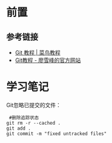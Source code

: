 # 前置

## 参考链接

* [Git 教程 | 菜鸟教程](https://www.runoob.com/git/git-tutorial.html)
* [Git教程 - 廖雪峰的官方网站](https://www.liaoxuefeng.com/wiki/0013739516305929606dd18361248578c67b8067c8c017b000)

# 学习笔记

Git忽略已提交的文件：

```
 #删除追踪状态
git rm -r --cached .
git add . 
git commit -m "fixed untracked files"
```
